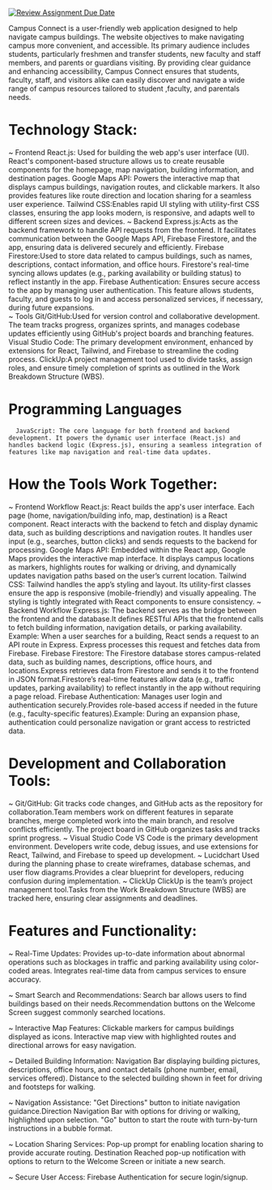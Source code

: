 [![Review Assignment Due Date](https://classroom.github.com/assets/deadline-readme-button-22041afd0340ce965d47ae6ef1cefeee28c7c493a6346c4f15d667ab976d596c.svg)](https://classroom.github.com/a/GnDC3TyK)


Campus Connect is a user-friendly web application designed to help navigate campus buildings. The website objectives to make navigating campus more convenient, and accessible. Its primary audience includes students, particularly freshmen and transfer students, new faculty and staff members, and parents or guardians visiting. By providing clear guidance and enhancing accessibility, Campus Connect ensures that students, faculty, staff, and visitors alike can easily discover and navigate a wide range of campus resources tailored to student ,faculty, and parentals needs. 



# Technology Stack: 
~ Frontend
       React.js: Used for building the web app's user interface (UI). React's component-based structure allows us to create reusable components for the homepage, map navigation, building information, and destination pages.
       Google Maps API: Powers the interactive map that displays campus buildings, navigation routes, and clickable markers. It also provides features like route direction and location sharing for a seamless user experience.
       Tailwind CSS:Enables rapid UI styling with utility-first CSS classes, ensuring the app looks modern, is responsive, and adapts well to different screen sizes and devices.
~ Backend
      Express.js:Acts as the backend framework to handle API requests from the frontend. It facilitates communication between the Google Maps API, Firebase Firestore, and the app, ensuring data is delivered securely and efficiently.
       Firebase Firestore:Used to store data related to campus buildings, such as names, descriptions, contact information, and office hours. Firestore's real-time syncing allows updates (e.g., parking availability or building status) to reflect instantly in the app.
      Firebase Authentication: Ensures secure access to the app by managing user authentication. This feature allows students, faculty, and guests to log in and access personalized services, if necessary, during future expansions.  
~ Tools
      Git/GitHub:Used for version control and collaborative development. The team tracks progress, organizes sprints, and manages codebase updates efficiently using GitHub's project boards and branching features.
      Visual Studio Code: The primary development environment, enhanced by extensions for React, Tailwind, and Firebase to streamline the coding process.
      ClickUp:A project management tool used to divide tasks, assign roles, and ensure timely completion of sprints as outlined in the Work Breakdown Structure (WBS).

      
# Programming Languages
      JavaScript: The core language for both frontend and backend development. It powers the dynamic user interface (React.js) and handles backend logic (Express.js), ensuring a seamless integration of features like map navigation and real-time data updates.


       
# How the Tools Work Together: 
~ Frontend Workflow
       React.js: React builds the app's user interface. Each page (home, navigation/building info, map, destination) is a React component.
      React interacts with the backend to fetch and display dynamic data, such as building descriptions and navigation routes.
      It handles user input (e.g., searches, button clicks) and sends requests to the backend for processing.
      Google Maps API: Embedded within the React app, Google Maps provides the interactive map interface.
      It displays campus locations as markers, highlights routes for walking or driving, and dynamically updates navigation paths based on the user’s current location.
      Tailwind CSS: Tailwind handles the app’s styling and layout. Its utility-first classes ensure the app is responsive (mobile-friendly) and visually appealing. The styling is tightly integrated with React components to ensure consistency.
~ Backend Workflow
      Express.js: The backend serves as the bridge between the frontend and the database.It defines RESTful APIs that the frontend calls to fetch building information, navigation details, or parking availability. Example: When a user searches for a building, React sends a request to an API route in Express. Express processes this request and fetches data from Firebase.
      Firebase Firestore: The Firestore database stores campus-related data, such as building names, descriptions, office hours, and locations.Express retrieves data from Firestore and sends it to the frontend in JSON format.Firestore’s real-time features allow data (e.g., traffic updates, parking availability) to reflect instantly in the app without requiring a page reload.
      Firebase Authentication: Manages user login and authentication securely.Provides role-based access if needed in the future (e.g., faculty-specific features).Example: During an expansion phase, authentication could personalize navigation or grant access to restricted data.



    
# Development and Collaboration Tools: 
  ~ Git/GitHub:
Git tracks code changes, and GitHub acts as the repository for collaboration.Team members work on different features in separate branches, merge completed work into the main branch, and resolve conflicts efficiently. The project board in GitHub organizes tasks and tracks sprint progress.
  ~ Visual Studio Code
      VS Code is the primary development environment. Developers write code, debug issues, and use extensions for React, Tailwind, and Firebase to speed up development.
  ~ Lucidchart
      Used during the planning phase to create wireframes, database schemas, and user flow diagrams.Provides a clear blueprint for developers, reducing confusion during implementation.
  ~ ClickUp
      ClickUp is the team’s project management tool.Tasks from the Work Breakdown Structure (WBS) are tracked here, ensuring clear assignments and deadlines.





# Features and Functionality:
 
~ Real-Time Updates:
 Provides up-to-date information about abnormal operations such as blockages in traffic and parking availability using color-coded areas. Integrates real-time data from campus services to ensure accuracy.
 
~ Smart Search and Recommendations:
Search bar allows users to find buildings based on their needs.Recommendation buttons on the Welcome Screen suggest commonly searched locations.
 
~ Interactive Map Features:
Clickable markers for campus buildings displayed as icons. Interactive map view with highlighted routes and directional arrows for easy navigation.
 
~ Detailed Building Information:
 Navigation Bar displaying building pictures, descriptions, office hours, and contact details (phone number, email, services offered). Distance to the selected building shown in feet for driving and footsteps for walking.
 
~ Navigation Assistance:
"Get Directions" button to initiate navigation guidance.Direction Navigation Bar with options for driving or walking, highlighted upon selection. "Go" button to start the route with turn-by-turn instructions in a bubble format.
 
~ Location Sharing Services:
 Pop-up prompt for enabling location sharing to provide accurate routing. Destination Reached pop-up notification with options to return to the Welcome Screen or initiate a new search.
 
~ Secure User Access:
 Firebase Authentication for secure login/signup.


       
